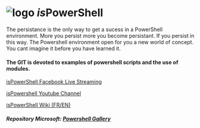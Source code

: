 # ![logo][] *is*PowerShell
[logo]: https://i.ibb.co/ryZ6X8n/atome-mauve2.jpg

The persistance is the only way to get a sucess in a PowerShell environment. More you persist more you become persistant. If you persist in this way. The Powershell environment open for you a new world of concept. You cant imagine it before you have learned it.

[logo]: https://raw.githubusercontent.com/PowerShell/PowerShell/master/assets/ps_black_64.svg?sanitize=true

#### The GIT is devoted to examples of powershell scripts and the use of modules.
[isPowerShell Facebook Live Streaming](http://www.facebook.com/ispowershell)

[isPowershell Youtube Channel](https://www.youtube.com/channel/UCMGB_tnUzFgUEZgXMZ37EFg)

[isPowerShell Wiki (FR/EN)](https://github.com/uTork/PowerShell/wiki)

##### Repository Microsoft: [ Powershell Gallery](https://www.powershellgallery.com/)
